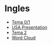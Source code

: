 <!-- Global Site Tag (gtag.js) - Google Analytics -->
<script async src="https://www.googletagmanager.com/gtag/js?id=G-YQR3MX1GD4"></script>

<script>
  window.dataLayer = window.dataLayer || [];
  function gtag(){dataLayer.push(arguments);}
  gtag('js', new Date());
  gtag('config', 'G-YQR3MX1GD4');
</script>

# Ingles


- [Tema 0/1](/3eso/ingles/tema01/tema01.html)
- [USA Presentation](/3eso/ingles/usa/usa.html)
- [Tema 2](/3eso/ingles/tema2/tema2.html)
- [Word Cloud](3eso/ingles/wordcloud/wordcloud.html)